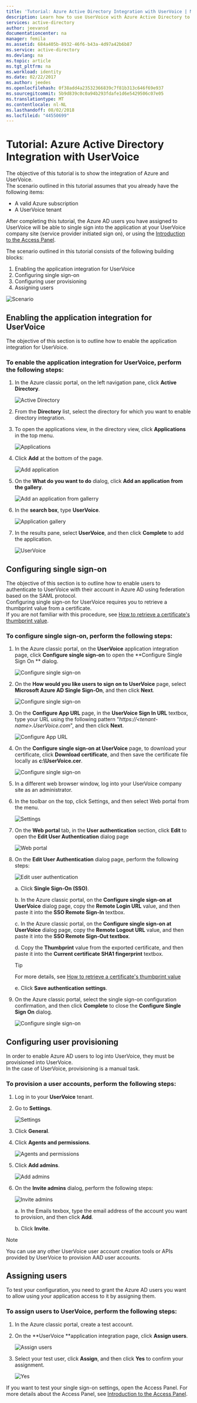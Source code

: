 ```yaml
---
title: 'Tutorial: Azure Active Directory Integration with UserVoice | Microsoft Docs'
description: Learn how to use UserVoice with Azure Active Directory to enable single sign-on, automated provisioning, and more!.
services: active-directory
author: jeevansd
documentationcenter: na
manager: femila
ms.assetid: 684a405b-8932-46f6-b43a-4d97a42b6b87
ms.service: active-directory
ms.devlang: na
ms.topic: article
ms.tgt_pltfrm: na
ms.workload: identity
ms.date: 02/22/2017
ms.author: jeedes
ms.openlocfilehash: 0f38add4a23532366839c7f81b313c646f69e937
ms.sourcegitcommit: 5b9d839c0c0a94b293fdafe1d6e5429506c07e05
ms.translationtype: MT
ms.contentlocale: nl-NL
ms.lasthandoff: 08/02/2018
ms.locfileid: "44550699"
---
```

# <a name="tutorial-azure-active-directory-integration-with-uservoice"></a>Tutorial: Azure Active Directory Integration with UserVoice
The objective of this tutorial is to show the integration of Azure and UserVoice.  
The scenario outlined in this tutorial assumes that you already have the following items:

* A valid Azure subscription
* A UserVoice tenant

After completing this tutorial, the Azure AD users you have assigned to UserVoice will be able to single sign into the application at your UserVoice company site (service provider initiated sign on), or using the [Introduction to the Access Panel](active-directory-saas-access-panel-introduction.md).

The scenario outlined in this tutorial consists of the following building blocks:

1. Enabling the application integration for UserVoice
2. Configuring single sign-on
3. Configuring user provisioning
4. Assigning users

![Scenario](https://docstestmedia1.blob.core.windows.net/azure-media/articles/active-directory/media/active-directory-saas-uservoice-tutorial/IC777514.png "Scenario")

## <a name="enabling-the-application-integration-for-uservoice"></a>Enabling the application integration for UserVoice
The objective of this section is to outline how to enable the application integration for UserVoice.

### <a name="to-enable-the-application-integration-for-uservoice-perform-the-following-steps"></a>To enable the application integration for UserVoice, perform the following steps:
1. In the Azure classic portal, on the left navigation pane, click **Active Directory**.
   
    ![Active Directory](https://docstestmedia1.blob.core.windows.net/azure-media/articles/active-directory/media/active-directory-saas-uservoice-tutorial/IC700993.png "Active Directory")

2. From the **Directory** list, select the directory for which you want to enable directory integration.

3. To open the applications view, in the directory view, click **Applications** in the top menu.
   
    ![Applications](https://docstestmedia1.blob.core.windows.net/azure-media/articles/active-directory/media/active-directory-saas-uservoice-tutorial/IC700994.png "Applications")

4. Click **Add** at the bottom of the page.
   
    ![Add application](https://docstestmedia1.blob.core.windows.net/azure-media/articles/active-directory/media/active-directory-saas-uservoice-tutorial/IC749321.png "Add application")

5. On the **What do you want to do** dialog, click **Add an application from the gallery**.
   
    ![Add an application from gallerry](https://docstestmedia1.blob.core.windows.net/azure-media/articles/active-directory/media/active-directory-saas-uservoice-tutorial/IC749322.png "Add an application from gallerry")

6. In the **search box**, type **UserVoice**.
   
    ![Application gallery](https://docstestmedia1.blob.core.windows.net/azure-media/articles/active-directory/media/active-directory-saas-uservoice-tutorial/IC777513.png "Application gallery")

7. In the results pane, select **UserVoice**, and then click **Complete** to add the application.
   
    ![UserVoice](https://docstestmedia1.blob.core.windows.net/azure-media/articles/active-directory/media/active-directory-saas-uservoice-tutorial/IC777810.png "UserVoice")

## <a name="configuring-single-sign-on"></a>Configuring single sign-on
The objective of this section is to outline how to enable users to authenticate to UserVoice with their account in Azure AD using federation based on the SAML protocol.  
Configuring single sign-on for UserVoice requires you to retrieve a thumbprint value from a certificate.  
If you are not familiar with this procedure, see [How to retrieve a certificate's thumbprint value](http://youtu.be/YKQF266SAxI).

### <a name="to-configure-single-sign-on-perform-the-following-steps"></a>To configure single sign-on, perform the following steps:
1. In the Azure classic portal, on the **UserVoice** application integration page, click **Configure single sign-on** to open the **Configure Single Sign On ** dialog.
   
    ![Configure single sign-on](https://docstestmedia1.blob.core.windows.net/azure-media/articles/active-directory/media/active-directory-saas-uservoice-tutorial/IC777515.png "Configure single sign-on")

2. On the **How would you like users to sign on to UserVoice** page, select **Microsoft Azure AD Single Sign-On**, and then click **Next**.
   
    ![Configure single sign-on](https://docstestmedia1.blob.core.windows.net/azure-media/articles/active-directory/media/active-directory-saas-uservoice-tutorial/IC777516.png "Configure single sign-on")

3. On the **Configure App URL** page, in the **UserVoice Sign In URL** textbox, type your URL using the following pattern "*https://\<tenant-name\>.UserVoice.com*", and then click **Next**.
   
    ![Configure App URL](https://docstestmedia1.blob.core.windows.net/azure-media/articles/active-directory/media/active-directory-saas-uservoice-tutorial/IC777517.png "Configure App URL")

4. On the **Configure single sign-on at UserVoice** page, to download your certificate, click **Download certificate**, and then save the certificate file locally as **c:\\UserVoice.cer**.
   
    ![Configure single sign-on](https://docstestmedia1.blob.core.windows.net/azure-media/articles/active-directory/media/active-directory-saas-uservoice-tutorial/IC777518.png "Configure single sign-on")

5. In a different web browser window, log into your UserVoice company site as an administrator.

6. In the toolbar on the top, click Settings, and then select Web portal from the menu.
   
    ![Settings](https://docstestmedia1.blob.core.windows.net/azure-media/articles/active-directory/media/active-directory-saas-uservoice-tutorial/IC777519.png "Settings")

7. On the **Web portal** tab, in the **User authentication** section, click **Edit** to open the **Edit User Authentication** dialog page
   
    ![Web portal](https://docstestmedia1.blob.core.windows.net/azure-media/articles/active-directory/media/active-directory-saas-uservoice-tutorial/IC777520.png "Web portal")

8. On the **Edit User Authentication** dialog page, perform the following steps:
   
    ![Edit user authentication](https://docstestmedia1.blob.core.windows.net/azure-media/articles/active-directory/media/active-directory-saas-uservoice-tutorial/IC777521.png "Edit user authentication")
   
    a. Click **Single Sign-On (SSO)**.
 
    b. In the Azure classic portal, on the **Configure single sign-on at UserVoice** dialog page, copy the **Remote Login URL** value, and then paste it into the **SSO Remote Sign-In** textbox.

    c. In the Azure classic portal, on the **Configure single sign-on at UserVoice** dialog page, copy the **Remote Logout URL** value, and then paste it into the **SSO Remote Sign-Out textbox**.
 
    d. Copy the **Thumbprint** value from the exported certificate, and then paste it into the **Current certificate SHA1 fingerprint** textbox.  
      
    > [!TIP]
    > For more details, see [How to retrieve a certificate's thumbprint value](http://youtu.be/YKQF266SAxI)
    > 
    > 
  
    e. Click **Save authentication settings**.

9. On the Azure classic portal, select the single sign-on configuration confirmation, and then click **Complete** to close the **Configure Single Sign On** dialog.
   
    ![Configure single sign-on](https://docstestmedia1.blob.core.windows.net/azure-media/articles/active-directory/media/active-directory-saas-uservoice-tutorial/IC777522.png "Configure single sign-on")

## <a name="configuring-user-provisioning"></a>Configuring user provisioning
In order to enable Azure AD users to log into UserVoice, they must be provisioned into UserVoice.  
In the case of UserVoice, provisioning is a manual task.

### <a name="to-provision-a-user-accounts-perform-the-following-steps"></a>To provision a user accounts, perform the following steps:
1. Log in to your **UserVoice** tenant.

2. Go to **Settings**.
   
    ![Settings](https://docstestmedia1.blob.core.windows.net/azure-media/articles/active-directory/media/active-directory-saas-uservoice-tutorial/IC777811.png "Settings")

3. Click **General**.

4. Click **Agents and permissions**.
   
    ![Agents and permissions](https://docstestmedia1.blob.core.windows.net/azure-media/articles/active-directory/media/active-directory-saas-uservoice-tutorial/IC777812.png "Agents and permissions")

5. Click **Add admins**.
   
    ![Add admins](https://docstestmedia1.blob.core.windows.net/azure-media/articles/active-directory/media/active-directory-saas-uservoice-tutorial/IC777813.png "Add admins")

6. On the **Invite admins** dialog, perform the following steps:
   
    ![Invite admins](https://docstestmedia1.blob.core.windows.net/azure-media/articles/active-directory/media/active-directory-saas-uservoice-tutorial/IC777814.png "Invite admins")
   
    a. In the Emails texbox, type the email address of the account you want to provision, and then click **Add**.
   
    b. Click **Invite**.

> [!NOTE]
> You can use any other UserVoice user account creation tools or APIs provided by UserVoice to provision AAD user accounts.
> 
> 

## <a name="assigning-users"></a>Assigning users
To test your configuration, you need to grant the Azure AD users you want to allow using your application access to it by assigning them.

### <a name="to-assign-users-to-uservoice-perform-the-following-steps"></a>To assign users to UserVoice, perform the following steps:
1. In the Azure classic portal, create a test account.
2. On the **UserVoice **application integration page, click **Assign users**.
   
    ![Assign users](https://docstestmedia1.blob.core.windows.net/azure-media/articles/active-directory/media/active-directory-saas-uservoice-tutorial/IC777523.png "Assign users")

3. Select your test user, click **Assign**, and then click **Yes** to confirm your assignment.
   
    ![Yes](https://docstestmedia1.blob.core.windows.net/azure-media/articles/active-directory/media/active-directory-saas-uservoice-tutorial/IC767830.png "Yes")

If you want to test your single sign-on settings, open the Access Panel. For more details about the Access Panel, see [Introduction to the Access Panel](active-directory-saas-access-panel-introduction.md).






















